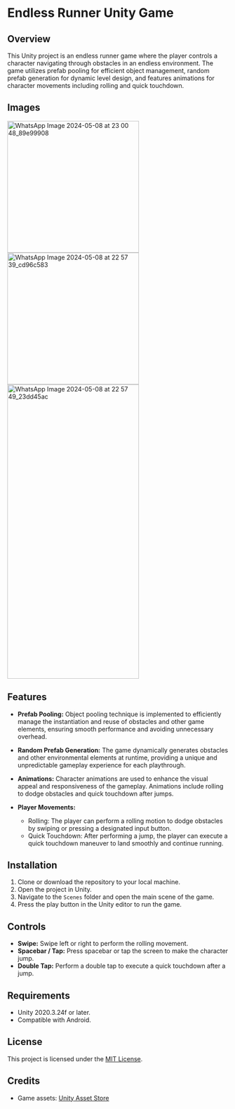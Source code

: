 # Endless Runner Unity Game

## Overview

This Unity project is an endless runner game where the player controls a character navigating through obstacles in an endless environment. The game utilizes prefab pooling for efficient object management, random prefab generation for dynamic level design, and features animations for character movements including rolling and quick touchdown.

## Images

<img src="https://github.com/Grg-Sid/EndlessRunner/assets/106266279/21bf466a-d456-4715-9f0f-52b859752788" alt="WhatsApp Image 2024-05-08 at 23 00 48_89e99908" width="300">
<img src="https://github.com/Grg-Sid/EndlessRunner/assets/106266279/3057f0b7-e06f-4ea4-a13e-dd0a38088d71" alt="WhatsApp Image 2024-05-08 at 22 57 39_cd96c583" width="300">
<img src="https://github.com/Grg-Sid/EndlessRunner/assets/106266279/ee7de9c5-0e0b-42a9-bc24-5323b989fcc9" alt="WhatsApp Image 2024-05-08 at 22 57 49_23dd45ac" width="300" height="670">



## Features

- **Prefab Pooling:** Object pooling technique is implemented to efficiently manage the instantiation and reuse of obstacles and other game elements, ensuring smooth performance and avoiding unnecessary overhead.

- **Random Prefab Generation:** The game dynamically generates obstacles and other environmental elements at runtime, providing a unique and unpredictable gameplay experience for each playthrough.

- **Animations:** Character animations are used to enhance the visual appeal and responsiveness of the gameplay. Animations include rolling to dodge obstacles and quick touchdown after jumps.

- **Player Movements:**
  - Rolling: The player can perform a rolling motion to dodge obstacles by swiping or pressing a designated input button.
  - Quick Touchdown: After performing a jump, the player can execute a quick touchdown maneuver to land smoothly and continue running.

## Installation

1. Clone or download the repository to your local machine.
2. Open the project in Unity.
3. Navigate to the `Scenes` folder and open the main scene of the game.
4. Press the play button in the Unity editor to run the game.

## Controls

- **Swipe:** Swipe left or right to perform the rolling movement.
- **Spacebar / Tap:** Press spacebar or tap the screen to make the character jump.
- **Double Tap:** Perform a double tap to execute a quick touchdown after a jump.

## Requirements

- Unity 2020.3.24f or later.
- Compatible with Android.

## License

This project is licensed under the [MIT License](LICENSE).

## Credits

- Game assets: [Unity Asset Store](https://assetstore.unity.com/)
